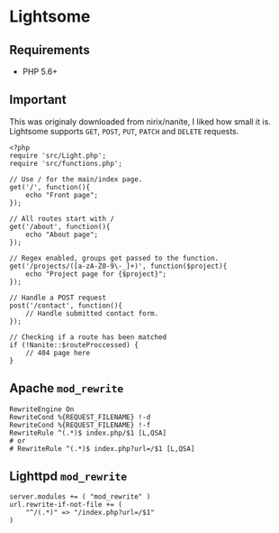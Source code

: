Lightsome
======

Requirements
------------

- PHP 5.6+

Important
-------
This was originaly downloaded from nirix/nanite, I liked how small it is.
Lightsome supports `GET`, `POST`, `PUT`, `PATCH` and `DELETE` requests.

    <?php
    require 'src/Light.php';
    require 'src/functions.php';

    // Use / for the main/index page.
    get('/', function(){
        echo "Front page";
    });

    // All routes start with /
    get('/about', function(){
        echo "About page";
    });

    // Regex enabled, groups get passed to the function.
    get('/projects/([a-zA-Z0-9\-_]+)', function($project){
        echo "Project page for {$project}";
    });

    // Handle a POST request
    post('/contact', function(){
        // Handle submitted contact form.
    });

    // Checking if a route has been matched
    if (!Nanite::$routeProccessed) {
        // 404 page here
    }

Apache `mod_rewrite`
--------------------

    RewriteEngine On
    RewriteCond %{REQUEST_FILENAME} !-d
    RewriteCond %{REQUEST_FILENAME} !-f
    RewriteRule ^(.*)$ index.php/$1 [L,QSA]
    # or
    # RewriteRule ^(.*)$ index.php?url=/$1 [L,QSA]
    
Lighttpd `mod_rewrite`
----------------------

    server.modules += ( "mod_rewrite" )
    url.rewrite-if-not-file += (
        "^/(.*)" => "/index.php?url=/$1"
    )
